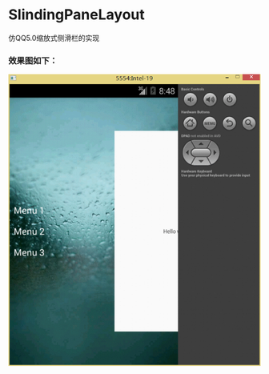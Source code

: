 SlindingPaneLayout
==================

仿QQ5.0缩放式侧滑栏的实现

### 效果图如下：

![Demo](https://github.com/Sogoe/SlindingPaneLayout/blob/master/slidingpane.gif "效果图")
